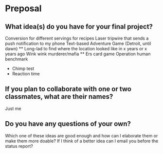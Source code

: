 # Preposal

## What idea(s) do you have for your final project?

Conversion for different servings for recipes
Laser tripwire that sends a push notification to my phone
Text-based Adventure Game (Detroit, until dawn) **
Long-lad to find where the location looked like in x years or x years ago
Wink wink murderer/mafia **
Ers card game
Operation
human benchmark 
- Chimp test 
- Reaction time


## If you plan to collaborate with one or two classmates, what are their names?

Just me


## Do you have any questions of your own?

Which one of these ideas are good enough and how can I elaborate them or make them more doable? If I think of a better idea can I email you before the status report?
